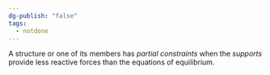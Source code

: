 ```yaml
---
dg-publish: "false"
tags:
  - notdone
---
```

A structure or one of its members has *partial constraints* when the *supports* provide less reactive forces than the equations of equilibrium.